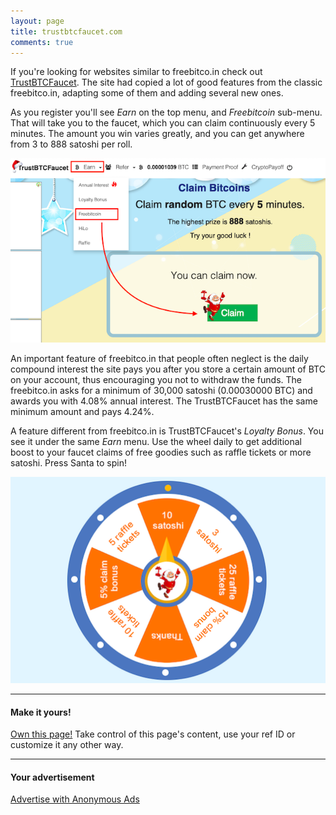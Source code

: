 ```yaml
---
layout: page
title: trustbtcfaucet.com
comments: true
---
```


If you're looking for websites similar to freebitco.in check out <a href="http://bit.ly/www-trustbtcfaucet" target="_blank">TrustBTCFaucet</a>. The site had copied a lot of good features from the classic freebitco.in, adapting some of them and adding several new ones.

As you register you'll see <i>Earn</i> on the top menu, and <i>Freebitcoin</i> sub-menu. That will take you to the faucet, which you can claim continuously every 5 minutes. The amount you win varies greatly, and you can get anywhere from 3 to 888 satoshi per roll.

<p> </p>
<p><img src="/assets/images/trustbtcfaucet.com-01.png" border="0"></p>
<p> </p>
An important feature of freebitco.in that people often neglect is the daily compound interest the site pays you after you store a certain amount of BTC on your account, thus encouraging you not to withdraw the funds. The freebitco.in asks for a minimum of 30,000 satoshi (0.00030000 BTC) and awards you with 4.08% annual interest. The TrustBTCFaucet has the same minimum amount and pays 4.24%.

A feature different from freebitco.in is TrustBTCFaucet's <i>Loyalty Bonus</i>. You see it under the same <i>Earn</i> menu. Use the wheel daily to get additional boost to your faucet claims of free goodies such as raffle tickets or more satoshi. Press Santa to spin!

<p> </p>
<p><img src="/assets/images/trustbtcfaucet.com-02.png" border="0"></p>

---
#### Make it yours!

<a href="https://www.patreon.com/join/CryptoPayoff?" target="_blank">Own this page!</a> Take control of this page's content, use your ref ID or customize it any other way.

---
#### Your advertisement

<a href='http://a-ads.com?partner=1121329'>Advertise with Anonymous Ads</a>

